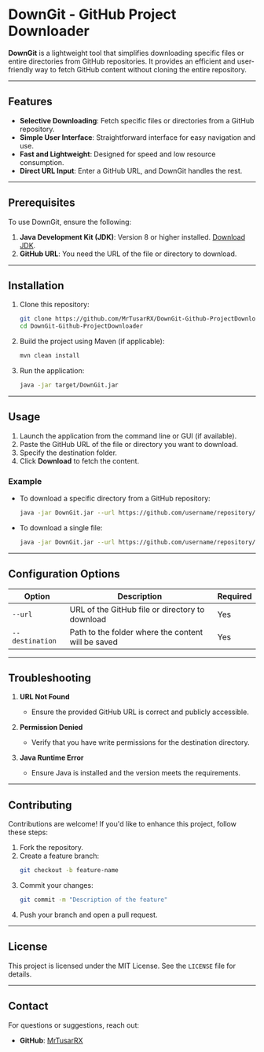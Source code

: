 # DownGit - GitHub Project Downloader

**DownGit** is a lightweight tool that simplifies downloading specific files or entire directories from GitHub repositories. It provides an efficient and user-friendly way to fetch GitHub content without cloning the entire repository.

---

## Features

- **Selective Downloading**: Fetch specific files or directories from a GitHub repository.
- **Simple User Interface**: Straightforward interface for easy navigation and use.
- **Fast and Lightweight**: Designed for speed and low resource consumption.
- **Direct URL Input**: Enter a GitHub URL, and DownGit handles the rest.

---

## Prerequisites

To use DownGit, ensure the following:

1. **Java Development Kit (JDK)**: Version 8 or higher installed. [Download JDK](https://www.oracle.com/java/technologies/javase-jdk-downloads.html).
2. **GitHub URL**: You need the URL of the file or directory to download.

---

## Installation

1. Clone this repository:

    ```bash
    git clone https://github.com/MrTusarRX/DownGit-Github-ProjectDownloader.git
    cd DownGit-Github-ProjectDownloader
    ```

2. Build the project using Maven (if applicable):

    ```bash
    mvn clean install
    ```

3. Run the application:

    ```bash
    java -jar target/DownGit.jar
    ```

---

## Usage

1. Launch the application from the command line or GUI (if available).
2. Paste the GitHub URL of the file or directory you want to download.
3. Specify the destination folder.
4. Click **Download** to fetch the content.

### Example

- To download a specific directory from a GitHub repository:
    ```bash
    java -jar DownGit.jar --url https://github.com/username/repository/path/to/directory --destination ./downloads
    ```

- To download a single file:
    ```bash
    java -jar DownGit.jar --url https://github.com/username/repository/path/to/file --destination ./downloads
    ```

---

## Configuration Options

| Option             | Description                                                   | Required |
|--------------------|---------------------------------------------------------------|----------|
| `--url`           | URL of the GitHub file or directory to download               | Yes      |
| `--destination`   | Path to the folder where the content will be saved            | Yes      |

---

## Troubleshooting

1. **URL Not Found**
    - Ensure the provided GitHub URL is correct and publicly accessible.

2. **Permission Denied**
    - Verify that you have write permissions for the destination directory.

3. **Java Runtime Error**
    - Ensure Java is installed and the version meets the requirements.

---

## Contributing

Contributions are welcome! If you'd like to enhance this project, follow these steps:

1. Fork the repository.
2. Create a feature branch:
    ```bash
    git checkout -b feature-name
    ```
3. Commit your changes:
    ```bash
    git commit -m "Description of the feature"
    ```
4. Push your branch and open a pull request.

---

## License

This project is licensed under the MIT License. See the `LICENSE` file for details.

---

## Contact

For questions or suggestions, reach out:

- **GitHub**: [MrTusarRX](https://github.com/MrTusarRX)

